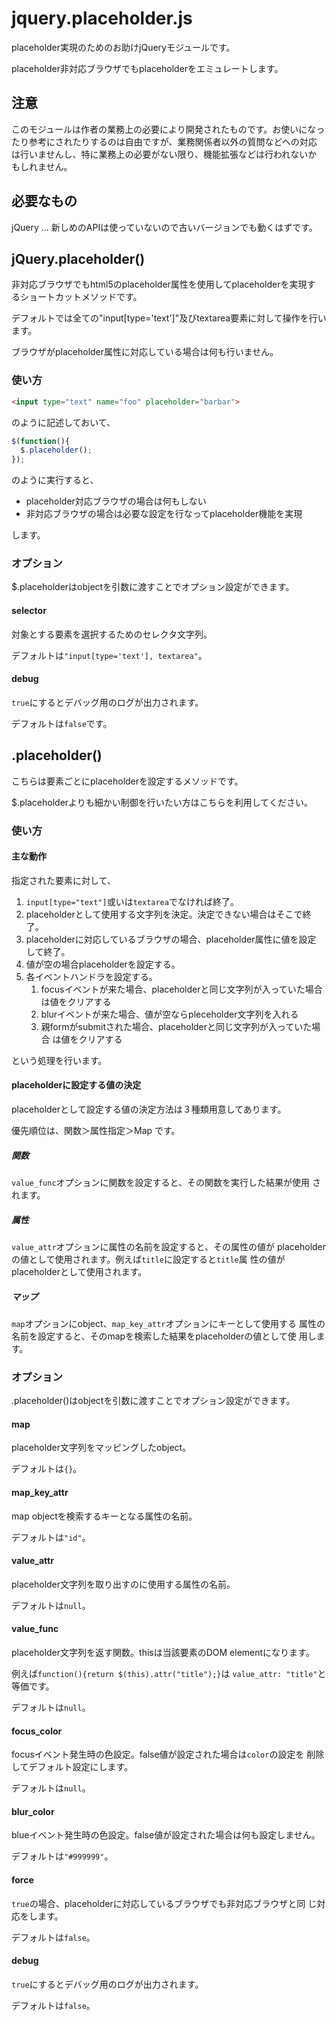 # jquery.placeholder.js

placeholder実現のためのお助けjQueryモジュールです。

placeholder非対応ブラウザでもplaceholderをエミュレートします。

## 注意

このモジュールは作者の業務上の必要により開発されたものです。お使いになっ
たり参考にされたりするのは自由ですが、業務関係者以外の質問などへの対応
は行いませんし、特に業務上の必要がない限り、機能拡張などは行われないか
もしれません。

## 必要なもの

jQuery … 新しめのAPIは使っていないので古いバージョンでも動くはずです。

## jQuery.placeholder()

非対応ブラウザでもhtml5のplaceholder属性を使用してplaceholderを実現す
るショートカットメソッドです。

デフォルトでは全ての"input[type='text']"及びtextarea要素に対して操作を行います。

ブラウザがplaceholder属性に対応している場合は何も行いません。

### 使い方

```html
<input type="text" name="foo" placeholder="barbar">
```

のように記述しておいて、

```javascript
$(function(){
  $.placeholder();
});
```

のように実行すると、

* placeholder対応ブラウザの場合は何もしない
* 非対応ブラウザの場合は必要な設定を行なってplaceholder機能を実現

します。

### オプション

$.placeholderはobjectを引数に渡すことでオプション設定ができます。

#### selector

対象とする要素を選択するためのセレクタ文字列。

デフォルトは`"input[type='text'], textarea"`。

#### debug

`true`にするとデバッグ用のログが出力されます。

デフォルトは`false`です。

## .placeholder()

こちらは要素ごとにplaceholderを設定するメソッドです。

$.placeholderよりも細かい制御を行いたい方はこちらを利用してください。

### 使い方

#### 主な動作

指定された要素に対して、

1. `input[type="text"]`或いは`textarea`でなければ終了。
2. placeholderとして使用する文字列を決定。決定できない場合はそこで終了。
3. placeholderに対応しているブラウザの場合、placeholder属性に値を設定
   して終了。
4. 値が空の場合placeholderを設定する。
5. 各イベントハンドラを設定する。
   1. focusイベントが来た場合、placeholderと同じ文字列が入っていた場合
      は値をクリアする
   2. blurイベントが来た場合、値が空ならpleceholder文字列を入れる
   3. 親formがsubmitされた場合、placeholderと同じ文字列が入っていた場合
      は値をクリアする

という処理を行います。

#### placeholderに設定する値の決定

placeholderとして設定する値の決定方法は３種類用意してあります。

優先順位は、関数＞属性指定＞Map です。

##### 関数

`value_func`オプションに関数を設定すると、その関数を実行した結果が使用
されます。

##### 属性

`value_attr`オプションに属性の名前を設定すると、その属性の値が
placeholderの値として使用されます。例えば`title`に設定すると`title`属
性の値がplaceholderとして使用されます。

##### マップ

`map`オプションにobject、`map_key_attr`オプションにキーとして使用する
属性の名前を設定すると、そのmapを検索した結果をplaceholderの値として使
用します。

### オプション

.placeholder()はobjectを引数に渡すことでオプション設定ができます。

#### map

placeholder文字列をマッピングしたobject。

デフォルトは`{}`。

#### map_key_attr

map objectを検索するキーとなる属性の名前。

デフォルトは`"id"`。

#### value_attr

placeholder文字列を取り出すのに使用する属性の名前。

デフォルトは`null`。

#### value_func

placeholder文字列を返す関数。thisは当該要素のDOM elementになります。

例えば`function(){return $(this).attr("title");}`は
`value_attr: "title"`と等価です。

デフォルトは`null`。

#### focus_color

focusイベント発生時の色設定。false値が設定された場合は`color`の設定を
削除してデフォルト設定にします。

デフォルトは`null`。

#### blur_color

blueイベント発生時の色設定。false値が設定された場合は何も設定しません。

デフォルトは`"#999999"`。

#### force

`true`の場合、placeholderに対応しているブラウザでも非対応ブラウザと同
じ対応をします。

デフォルトは`false`。

#### debug

`true`にするとデバッグ用のログが出力されます。

デフォルトは`false`。
